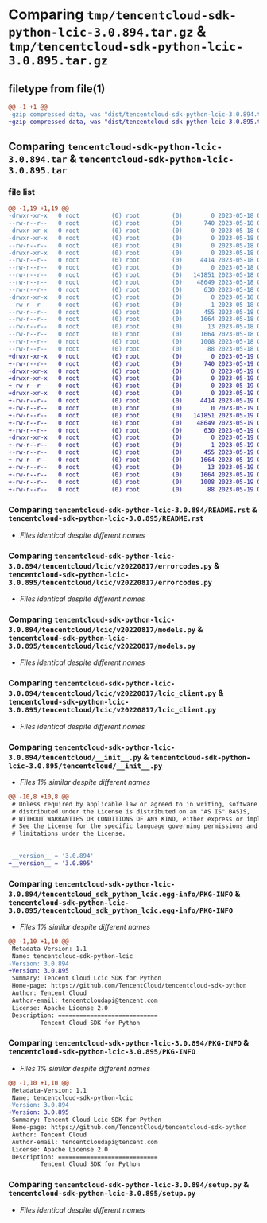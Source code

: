 # Comparing `tmp/tencentcloud-sdk-python-lcic-3.0.894.tar.gz` & `tmp/tencentcloud-sdk-python-lcic-3.0.895.tar.gz`

## filetype from file(1)

```diff
@@ -1 +1 @@
-gzip compressed data, was "dist/tencentcloud-sdk-python-lcic-3.0.894.tar", last modified: Thu May 18 00:29:39 2023, max compression
+gzip compressed data, was "dist/tencentcloud-sdk-python-lcic-3.0.895.tar", last modified: Fri May 19 02:54:20 2023, max compression
```

## Comparing `tencentcloud-sdk-python-lcic-3.0.894.tar` & `tencentcloud-sdk-python-lcic-3.0.895.tar`

### file list

```diff
@@ -1,19 +1,19 @@
-drwxr-xr-x   0 root         (0) root         (0)        0 2023-05-18 00:29:39.000000 tencentcloud-sdk-python-lcic-3.0.894/
--rw-r--r--   0 root         (0) root         (0)      740 2023-05-18 00:29:39.000000 tencentcloud-sdk-python-lcic-3.0.894/README.rst
-drwxr-xr-x   0 root         (0) root         (0)        0 2023-05-18 00:29:39.000000 tencentcloud-sdk-python-lcic-3.0.894/tencentcloud/
-drwxr-xr-x   0 root         (0) root         (0)        0 2023-05-18 00:29:39.000000 tencentcloud-sdk-python-lcic-3.0.894/tencentcloud/lcic/
--rw-r--r--   0 root         (0) root         (0)        0 2023-05-18 00:29:39.000000 tencentcloud-sdk-python-lcic-3.0.894/tencentcloud/lcic/__init__.py
-drwxr-xr-x   0 root         (0) root         (0)        0 2023-05-18 00:29:39.000000 tencentcloud-sdk-python-lcic-3.0.894/tencentcloud/lcic/v20220817/
--rw-r--r--   0 root         (0) root         (0)     4414 2023-05-18 00:29:39.000000 tencentcloud-sdk-python-lcic-3.0.894/tencentcloud/lcic/v20220817/errorcodes.py
--rw-r--r--   0 root         (0) root         (0)        0 2023-05-18 00:29:39.000000 tencentcloud-sdk-python-lcic-3.0.894/tencentcloud/lcic/v20220817/__init__.py
--rw-r--r--   0 root         (0) root         (0)   141851 2023-05-18 00:29:39.000000 tencentcloud-sdk-python-lcic-3.0.894/tencentcloud/lcic/v20220817/models.py
--rw-r--r--   0 root         (0) root         (0)    48649 2023-05-18 00:29:39.000000 tencentcloud-sdk-python-lcic-3.0.894/tencentcloud/lcic/v20220817/lcic_client.py
--rw-r--r--   0 root         (0) root         (0)      630 2023-05-18 00:29:39.000000 tencentcloud-sdk-python-lcic-3.0.894/tencentcloud/__init__.py
-drwxr-xr-x   0 root         (0) root         (0)        0 2023-05-18 00:29:39.000000 tencentcloud-sdk-python-lcic-3.0.894/tencentcloud_sdk_python_lcic.egg-info/
--rw-r--r--   0 root         (0) root         (0)        1 2023-05-18 00:29:39.000000 tencentcloud-sdk-python-lcic-3.0.894/tencentcloud_sdk_python_lcic.egg-info/dependency_links.txt
--rw-r--r--   0 root         (0) root         (0)      455 2023-05-18 00:29:39.000000 tencentcloud-sdk-python-lcic-3.0.894/tencentcloud_sdk_python_lcic.egg-info/SOURCES.txt
--rw-r--r--   0 root         (0) root         (0)     1664 2023-05-18 00:29:39.000000 tencentcloud-sdk-python-lcic-3.0.894/tencentcloud_sdk_python_lcic.egg-info/PKG-INFO
--rw-r--r--   0 root         (0) root         (0)       13 2023-05-18 00:29:39.000000 tencentcloud-sdk-python-lcic-3.0.894/tencentcloud_sdk_python_lcic.egg-info/top_level.txt
--rw-r--r--   0 root         (0) root         (0)     1664 2023-05-18 00:29:39.000000 tencentcloud-sdk-python-lcic-3.0.894/PKG-INFO
--rw-r--r--   0 root         (0) root         (0)     1008 2023-05-18 00:29:39.000000 tencentcloud-sdk-python-lcic-3.0.894/setup.py
--rw-r--r--   0 root         (0) root         (0)       88 2023-05-18 00:29:39.000000 tencentcloud-sdk-python-lcic-3.0.894/setup.cfg
+drwxr-xr-x   0 root         (0) root         (0)        0 2023-05-19 02:54:20.000000 tencentcloud-sdk-python-lcic-3.0.895/
+-rw-r--r--   0 root         (0) root         (0)      740 2023-05-19 02:54:20.000000 tencentcloud-sdk-python-lcic-3.0.895/README.rst
+drwxr-xr-x   0 root         (0) root         (0)        0 2023-05-19 02:54:20.000000 tencentcloud-sdk-python-lcic-3.0.895/tencentcloud/
+drwxr-xr-x   0 root         (0) root         (0)        0 2023-05-19 02:54:20.000000 tencentcloud-sdk-python-lcic-3.0.895/tencentcloud/lcic/
+-rw-r--r--   0 root         (0) root         (0)        0 2023-05-19 02:54:20.000000 tencentcloud-sdk-python-lcic-3.0.895/tencentcloud/lcic/__init__.py
+drwxr-xr-x   0 root         (0) root         (0)        0 2023-05-19 02:54:20.000000 tencentcloud-sdk-python-lcic-3.0.895/tencentcloud/lcic/v20220817/
+-rw-r--r--   0 root         (0) root         (0)     4414 2023-05-19 02:54:20.000000 tencentcloud-sdk-python-lcic-3.0.895/tencentcloud/lcic/v20220817/errorcodes.py
+-rw-r--r--   0 root         (0) root         (0)        0 2023-05-19 02:54:20.000000 tencentcloud-sdk-python-lcic-3.0.895/tencentcloud/lcic/v20220817/__init__.py
+-rw-r--r--   0 root         (0) root         (0)   141851 2023-05-19 02:54:20.000000 tencentcloud-sdk-python-lcic-3.0.895/tencentcloud/lcic/v20220817/models.py
+-rw-r--r--   0 root         (0) root         (0)    48649 2023-05-19 02:54:20.000000 tencentcloud-sdk-python-lcic-3.0.895/tencentcloud/lcic/v20220817/lcic_client.py
+-rw-r--r--   0 root         (0) root         (0)      630 2023-05-19 02:54:20.000000 tencentcloud-sdk-python-lcic-3.0.895/tencentcloud/__init__.py
+drwxr-xr-x   0 root         (0) root         (0)        0 2023-05-19 02:54:20.000000 tencentcloud-sdk-python-lcic-3.0.895/tencentcloud_sdk_python_lcic.egg-info/
+-rw-r--r--   0 root         (0) root         (0)        1 2023-05-19 02:54:20.000000 tencentcloud-sdk-python-lcic-3.0.895/tencentcloud_sdk_python_lcic.egg-info/dependency_links.txt
+-rw-r--r--   0 root         (0) root         (0)      455 2023-05-19 02:54:20.000000 tencentcloud-sdk-python-lcic-3.0.895/tencentcloud_sdk_python_lcic.egg-info/SOURCES.txt
+-rw-r--r--   0 root         (0) root         (0)     1664 2023-05-19 02:54:20.000000 tencentcloud-sdk-python-lcic-3.0.895/tencentcloud_sdk_python_lcic.egg-info/PKG-INFO
+-rw-r--r--   0 root         (0) root         (0)       13 2023-05-19 02:54:20.000000 tencentcloud-sdk-python-lcic-3.0.895/tencentcloud_sdk_python_lcic.egg-info/top_level.txt
+-rw-r--r--   0 root         (0) root         (0)     1664 2023-05-19 02:54:20.000000 tencentcloud-sdk-python-lcic-3.0.895/PKG-INFO
+-rw-r--r--   0 root         (0) root         (0)     1008 2023-05-19 02:54:20.000000 tencentcloud-sdk-python-lcic-3.0.895/setup.py
+-rw-r--r--   0 root         (0) root         (0)       88 2023-05-19 02:54:20.000000 tencentcloud-sdk-python-lcic-3.0.895/setup.cfg
```

### Comparing `tencentcloud-sdk-python-lcic-3.0.894/README.rst` & `tencentcloud-sdk-python-lcic-3.0.895/README.rst`

 * *Files identical despite different names*

### Comparing `tencentcloud-sdk-python-lcic-3.0.894/tencentcloud/lcic/v20220817/errorcodes.py` & `tencentcloud-sdk-python-lcic-3.0.895/tencentcloud/lcic/v20220817/errorcodes.py`

 * *Files identical despite different names*

### Comparing `tencentcloud-sdk-python-lcic-3.0.894/tencentcloud/lcic/v20220817/models.py` & `tencentcloud-sdk-python-lcic-3.0.895/tencentcloud/lcic/v20220817/models.py`

 * *Files identical despite different names*

### Comparing `tencentcloud-sdk-python-lcic-3.0.894/tencentcloud/lcic/v20220817/lcic_client.py` & `tencentcloud-sdk-python-lcic-3.0.895/tencentcloud/lcic/v20220817/lcic_client.py`

 * *Files identical despite different names*

### Comparing `tencentcloud-sdk-python-lcic-3.0.894/tencentcloud/__init__.py` & `tencentcloud-sdk-python-lcic-3.0.895/tencentcloud/__init__.py`

 * *Files 1% similar despite different names*

```diff
@@ -10,8 +10,8 @@
 # Unless required by applicable law or agreed to in writing, software
 # distributed under the License is distributed on an "AS IS" BASIS,
 # WITHOUT WARRANTIES OR CONDITIONS OF ANY KIND, either express or implied.
 # See the License for the specific language governing permissions and
 # limitations under the License.
 
 
-__version__ = '3.0.894'
+__version__ = '3.0.895'
```

### Comparing `tencentcloud-sdk-python-lcic-3.0.894/tencentcloud_sdk_python_lcic.egg-info/PKG-INFO` & `tencentcloud-sdk-python-lcic-3.0.895/tencentcloud_sdk_python_lcic.egg-info/PKG-INFO`

 * *Files 1% similar despite different names*

```diff
@@ -1,10 +1,10 @@
 Metadata-Version: 1.1
 Name: tencentcloud-sdk-python-lcic
-Version: 3.0.894
+Version: 3.0.895
 Summary: Tencent Cloud Lcic SDK for Python
 Home-page: https://github.com/TencentCloud/tencentcloud-sdk-python
 Author: Tencent Cloud
 Author-email: tencentcloudapi@tencent.com
 License: Apache License 2.0
 Description: ============================
         Tencent Cloud SDK for Python
```

### Comparing `tencentcloud-sdk-python-lcic-3.0.894/PKG-INFO` & `tencentcloud-sdk-python-lcic-3.0.895/PKG-INFO`

 * *Files 1% similar despite different names*

```diff
@@ -1,10 +1,10 @@
 Metadata-Version: 1.1
 Name: tencentcloud-sdk-python-lcic
-Version: 3.0.894
+Version: 3.0.895
 Summary: Tencent Cloud Lcic SDK for Python
 Home-page: https://github.com/TencentCloud/tencentcloud-sdk-python
 Author: Tencent Cloud
 Author-email: tencentcloudapi@tencent.com
 License: Apache License 2.0
 Description: ============================
         Tencent Cloud SDK for Python
```

### Comparing `tencentcloud-sdk-python-lcic-3.0.894/setup.py` & `tencentcloud-sdk-python-lcic-3.0.895/setup.py`

 * *Files identical despite different names*

